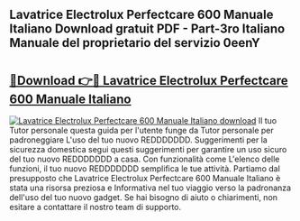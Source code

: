 ## Lavatrice Electrolux Perfectcare 600 Manuale Italiano Download gratuit PDF - Part-3ro Italiano Manuale del proprietario del servizio 0eenY

# <h2><a href="http://dfd640.blite.top/?on=Lavatrice+Electrolux+Perfectcare+600+Manuale+Italiano">🔗Download 👉🔴 Lavatrice Electrolux Perfectcare 600 Manuale Italiano</a></h2>

[![Lavatrice Electrolux Perfectcare 600 Manuale Italiano download](https://i.imgur.com/lujVjoI.png)](http://dfd640.blite.top/?on=Lavatrice+Electrolux+Perfectcare+600+Manuale+Italiano)
Il tuo Tutor personale questa guida per l'utente funge da Tutor personale per padroneggiare L'uso del tuo nuovo REDDDDDDD. Suggerimenti per la sicurezza domestica segui questi suggerimenti per garantire un uso sicuro del tuo nuovo REDDDDDDD a casa. Con funzionalità come L'elenco delle funzioni, il tuo nuovo REDDDDDDD semplifica le tue attività. Partiamo dal presupposto che Lavatrice Electrolux Perfectcare 600 Manuale Italiano è stata una risorsa preziosa e Informativa nel tuo viaggio verso la padronanza dell'uso del tuo nuovo gadget. Se hai bisogno di aiuto o chiarimenti, non esitare a contattare il nostro team di supporto.

